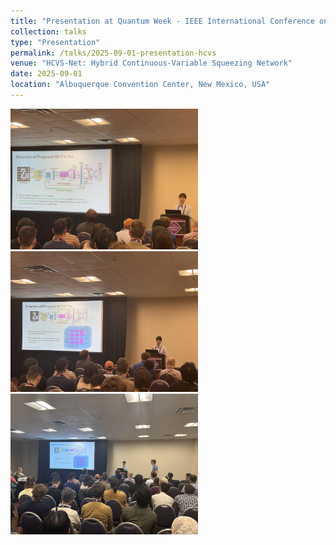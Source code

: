 ```yaml
---
title: "Presentation at Quantum Week - IEEE International Conference on Quantum Computing and Engineering (QCE-25)"
collection: talks
type: "Presentation"
permalink: /talks/2025-09-01-presentation-hcvs
venue: "HCVS-Net: Hybrid Continuous-Variable Squeezing Network"
date: 2025-09-01
location: "Albuquerque Convention Center, New Mexico, USA"
---
```

<img src="../images/2025-09-01-qce-hcvs-1.jpg" alt="pre-qce-hcvs-1" width="300"> <img src="../images/2025-09-01-qce-hcvs-2.jpg" alt="pre-qce-hcvs-2" width="300"> <img src="../images/2025-09-01-qce-hcvs-3.jpg" alt="pre-qce-hcvs-3" width="300">
